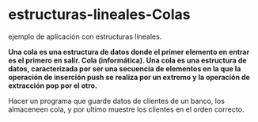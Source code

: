 # estructuras-lineales-Colas
ejemplo de aplicación con estructuras lineales.

**Una cola es una estructura de datos donde el primer elemento en entrar es el primero en salir. Cola (informática). Una cola es una estructura de datos, caracterizada por ser una secuencia de elementos en la que la operación de inserción push se realiza por un extremo y la operación de extracción pop por el otro.**

Hacer un programa que guarde datos de clientes de un banco, los almaceneen cola, y por ultimo muestre los clientes en el orden correcto.
